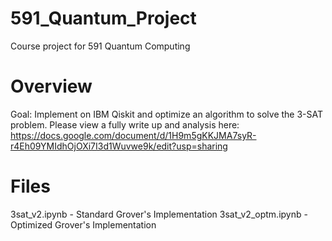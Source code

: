 # 591_Quantum_Project
Course project for 591 Quantum Computing

# Overview
Goal: Implement on IBM Qiskit and optimize an algorithm to solve the 3-SAT problem.
Please view a fully write up and analysis here: https://docs.google.com/document/d/1H9m5gKKJMA7syR-r4Eh09YMIdhOjOXi7I3d1Wuvwe9k/edit?usp=sharing

# Files
3sat_v2.ipynb - Standard Grover's Implementation
3sat_v2_optm.ipynb - Optimized Grover's Implementation
